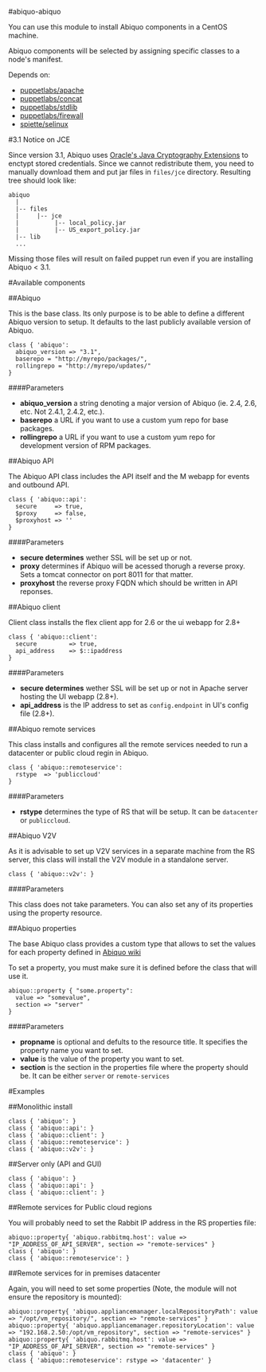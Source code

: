 #abiquo-abiquo

You can use this module to install Abiquo components in a CentOS machine.

Abiquo components will be selected by assigning specific classes to a node's manifest.

Depends on:

 - [puppetlabs/apache](https://forge.puppetlabs.com/puppetlabs/apache)
 - [puppetlabs/concat](https://forge.puppetlabs.com/puppetlabs/concat)
 - [puppetlabs/stdlib](https://forge.puppetlabs.com/puppetlabs/stdlib)
 - [puppetlabs/firewall](https://forge.puppetlabs.com/puppetlabs/firewall)
 - [spiette/selinux](https://forge.puppetlabs.com/spiette/selinux)

#3.1 Notice on JCE

Since version 3.1, Abiquo uses [Oracle's Java Cryptography Extensions](http://www.oracle.com/technetwork/java/javase/downloads/jce-7-download-432124.html) to enctypt stored credentials. Since we cannot redistribute them, you need to manually download them and put jar files in ```files/jce``` directory. Resulting tree should look like:

```
abiquo
  |
  |-- files
  |     |-- jce
  |          |-- local_policy.jar
  |          |-- US_export_policy.jar
  |-- lib
  ...
```

Missing those files will result on failed puppet run even if you are installing Abiquo < 3.1.

#Available components

##Abiquo

This is the base class. Its only purpose is to be able to define a different Abiquo version to setup. It defaults to the last publicly available version of Abiquo.

```
class { 'abiquo':
  abiquo_version => "3.1",
  baserepo = "http://myrepo/packages/",
  rollingrepo = "http://myrepo/updates/"
}
```

####Parameters

- **abiquo_version** a string denoting a major version of Abiquo (ie. 2.4, 2.6, etc. Not 2.4.1, 2.4.2, etc.).
- **baserepo** a URL if you want to use a custom yum repo for base packages.
- **rollingrepo** a URL if you want to use a custom yum repo for development version of RPM packages.


##Abiquo API

The Abiquo API class includes the API itself and the M webapp for events and outbound API.

```
class { 'abiquo::api':
  secure     => true,
  $proxy     => false,
  $proxyhost => ''
}
```

####Parameters

- **secure determines** wether SSL will be set up or not.
- **proxy** determines if Abiquo will be acessed thorugh a reverse proxy. Sets a tomcat connector on port 8011 for that matter.
- **proxyhost** the reverse proxy FQDN which should be written in API reponses.

##Abiquo client

Client class installs the flex client app for 2.6 or the ui webapp for 2.8+

```
class { 'abiquo::client': 
  secure         => true,
  api_address    => $::ipaddress
}
```

####Parameters

- **secure determines** wether SSL will be set up or not in Apache server hosting the UI webapp (2.8+).
- **api_address** is the IP address to set as ```config.endpoint``` in UI's config file (2.8+).


##Abiquo remote services

This class installs and configures all the remote services needed to run a datacenter or public cloud regin in Abiquo.

```
class { 'abiquo::remoteservice':
  rstype  => 'publiccloud'
}
```

####Parameters

- **rstype** determines the type of RS that will be setup. It can be ```datacenter``` or ```publiccloud```.


##Abiquo V2V

As it is advisable to set up V2V services in a separate machine from the RS server, this class will install the V2V module in a standalone server.

```
class { 'abiquo::v2v': }
```

####Parameters

This class does not take parameters. You can also set any of its properties using the property resource.


##Abiquo properties

The base Abiquo class provides a custom type that allows to set the values for each property defined in [Abiquo wiki](http://wiki.abiquo.com/display/ABI31/Abiquo+Configuration+Properties)

To set a property, you must make sure it is defined before the class that will use it.

```
abiquo::property { "some.property":
  value => "somevalue",
  section => "server"
}
```

####Parameters

- **propname** is optional and defults to the resource title. It specifies the property name you want to set.
- **value** is the value of the property you want to set.
- **section** is the section in the properties file where the property should be. It can be either ```server``` or ```remote-services```


#Examples

##Monolithic install

```
class { 'abiquo': }
class { 'abiquo::api': }
class { 'abiquo::client': }
class { 'abiquo::remoteservice': }
class { 'abiquo::v2v': }
```

##Server only (API and GUI)

```
class { 'abiquo': }
class { 'abiquo::api': }
class { 'abiquo::client': }
```

##Remote services for Public cloud regions

You will probably need to set the Rabbit IP address in the RS properties file:

```
abiquo::property{ 'abiquo.rabbitmq.host': value => "IP_ADDRESS_OF_API_SERVER", section => "remote-services" }
class { 'abiquo': }
class { 'abiquo::remoteservice': }
```

##Remote services for in premises datacenter

Again, you will need to set some properties (Note, the module will not ensure the repository is mounted):

```
abiquo::property{ 'abiquo.appliancemanager.localRepositoryPath': value => "/opt/vm_repository/", section => "remote-services" }
abiquo::property{ 'abiquo.appliancemanager.repositoryLocation': value => "192.168.2.50:/opt/vm_repository", section => "remote-services" }
abiquo::property{ 'abiquo.rabbitmq.host': value => "IP_ADDRESS_OF_API_SERVER", section => "remote-services" }
class { 'abiquo': }
class { 'abiquo::remoteservice': rstype => 'datacenter' }
```
